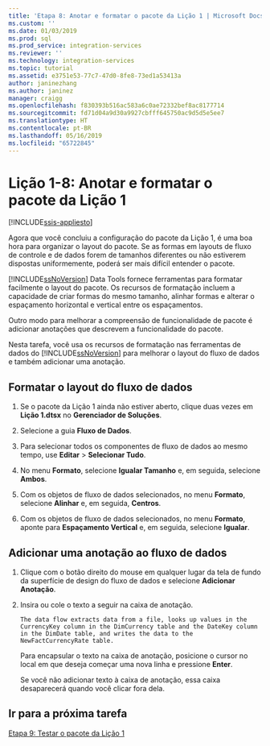 ```yaml
---
title: 'Etapa 8: Anotar e formatar o pacote da Lição 1 | Microsoft Docs'
ms.custom: ''
ms.date: 01/03/2019
ms.prod: sql
ms.prod_service: integration-services
ms.reviewer: ''
ms.technology: integration-services
ms.topic: tutorial
ms.assetid: e3751e53-77c7-47d0-8fe8-73ed1a53413a
author: janinezhang
ms.author: janinez
manager: craigg
ms.openlocfilehash: f830393b516ac583a6c0ae72332bef8ac8177714
ms.sourcegitcommit: fd71d04a9d30a9927cbfff645750ac9d5d5e5ee7
ms.translationtype: HT
ms.contentlocale: pt-BR
ms.lasthandoff: 05/16/2019
ms.locfileid: "65722845"
---
```

# <a name="lesson-1-8-annotate-and-format-the-lesson-1-package"></a>Lição 1-8: Anotar e formatar o pacote da Lição 1 

[!INCLUDE[ssis-appliesto](../includes/ssis-appliesto-ssvrpluslinux-asdb-asdw-xxx.md)]



Agora que você concluiu a configuração do pacote da Lição 1, é uma boa hora para organizar o layout do pacote. Se as formas em layouts de fluxo de controle e de dados forem de tamanhos diferentes ou não estiverem dispostas uniformemente, poderá ser mais difícil entender o pacote.  
  
[!INCLUDE[ssNoVersion](../includes/ssnoversion-md.md)] Data Tools fornece ferramentas para formatar facilmente o layout do pacote. Os recursos de formatação incluem a capacidade de criar formas do mesmo tamanho, alinhar formas e alterar o espaçamento horizontal e vertical entre os espaçamentos.  
  
Outro modo para melhorar a compreensão de funcionalidade de pacote é adicionar anotações que descrevem a funcionalidade do pacote.  
  
Nesta tarefa, você usa os recursos de formatação nas ferramentas de dados do [!INCLUDE[ssNoVersion](../includes/ssnoversion-md.md)] para melhorar o layout do fluxo de dados e também adicionar uma anotação.  
  
## <a name="format-the-layout-of-the-data-flow"></a>Formatar o layout do fluxo de dados  
  
1.  Se o pacote da Lição 1 ainda não estiver aberto, clique duas vezes em **Lição 1.dtsx** no **Gerenciador de Soluções**.  
  
2.  Selecione a guia **Fluxo de Dados**.  
  
3.  Para selecionar todos os componentes de fluxo de dados ao mesmo tempo, use **Editar** > **Selecionar Tudo**.
  
4.  No menu **Formato**, selecione **Igualar Tamanho** e, em seguida, selecione **Ambos**.  
  
5.  Com os objetos de fluxo de dados selecionados, no menu **Formato**, selecione **Alinhar** e, em seguida, **Centros**.  

6.  Com os objetos de fluxo de dados selecionados, no menu **Formato**, aponte para **Espaçamento Vertical** e, em seguida, selecione **Igualar**.  
  
## <a name="add-an-annotation-to-the-data-flow"></a>Adicionar uma anotação ao fluxo de dados  
  
1.  Clique com o botão direito do mouse em qualquer lugar da tela de fundo da superfície de design do fluxo de dados e selecione **Adicionar Anotação**.  
  
2.  Insira ou cole o texto a seguir na caixa de anotação.  
  
        The data flow extracts data from a file, looks up values in the CurrencyKey column in the DimCurrency table and the DateKey column in the DimDate table, and writes the data to the NewFactCurrencyRate table.
  
    Para encapsular o texto na caixa de anotação, posicione o cursor no local em que deseja começar uma nova linha e pressione **Enter**.  
  
    Se você não adicionar texto à caixa de anotação, essa caixa desaparecerá quando você clicar fora dela.  
  
## <a name="go-to-next-task"></a>Ir para a próxima tarefa
[Etapa 9: Testar o pacote da Lição 1](../integration-services/lesson-1-9-testing-the-lesson-1-tutorial-package.md)  
  
  
  
